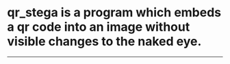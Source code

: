 # qr_stega is a program which embeds a qr code into an image without visible changes to the naked eye.
***
